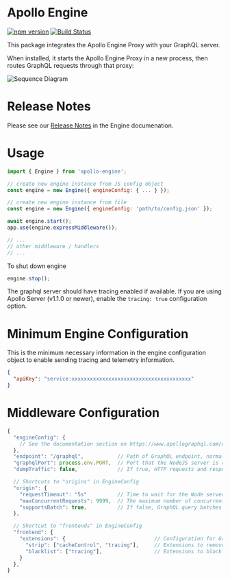 # Apollo Engine

[![npm version](https://badge.fury.io/js/apollo-engine.svg)](https://badge.fury.io/js/apollo-engine)
[![Build Status](https://travis-ci.org/apollographql/apollo-engine-js.svg?branch=master)](https://travis-ci.org/apollographql/apollo-engine-js)

This package integrates the Apollo Engine Proxy with your GraphQL server.

When installed, it starts the Apollo Engine Proxy in a new process, then routes
GraphQL requests through that proxy:

![Sequence Diagram](docs/sequence-diagram.png)

# Release Notes

Please see our [Release Notes](https://www.apollographql.com/docs/engine/proxy-release-notes.html) in the Engine documenation.

# Usage
```js
import { Engine } from 'apollo-engine';

// create new engine instance from JS config object
const engine = new Engine({ engineConfig: { ... } });

// create new engine instance from file
const engine = new Engine({ engineConfig: 'path/to/config.json' });

await engine.start();
app.use(engine.expressMiddleware());

// ...
// other middleware / handlers
// ...
```

To shut down engine
```js
engine.stop();
```

The graphql server should have tracing enabled if available. If you are using Apollo Server (v1.1.0 or newer), enable the `tracing: true` configuration option.

# Minimum Engine Configuration

This is the minimum necessary information in the engine configuration object to enable sending tracing and telemetry information.

```json
{
  "apiKey": "service:xxxxxxxxxxxxxxxxxxxxxxxxxxxxxxxxxxxxxxx"
}
```

# Middleware Configuration

```js
{
  "engineConfig": {
    // See the documentation section on https://www.apollographql.com/docs/engine/proto-doc.html
  },
  "endpoint": "/graphql",           // Path of GraphQL endpoint, normally /graphql.
  "graphqlPort": process.env.PORT,  // Port that the NodeJS server is running on.
  "dumpTraffic": false,             // If true, HTTP requests and responses will be dumped to stdout. Should only be used if debugging an issue.

  // Shortcuts to "origins" in EngineConfig
  "origin": {
    "requestTimeout": "5s"          // Time to wait for the Node server to respond to the Engine Proxy.
    "maxConcurrentRequests": 9999,  // The maximum number of concurrent GraphQL requests to make back to the Node server.
    "supportsBatch": true,          // If false, GraphQL query batches will be broken up and processed in parallel. If true, they are batch processed.
  },

  // Shortcut to "frontends" in EngineConfig
  "frontend": {
    "extensions": {                             // Configuration for GraphQL response extensions
      "strip": ["cacheControl", "tracing"],     // Extensions to remove from responses served to clients
      "blacklist": ["tracing"],                 // Extensions to block from being served to clients, even if requested with "includeInResponse".
    }
  },
}
```
